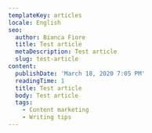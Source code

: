 ```yaml
---
templateKey: articles
locale: English
seo:
  author: Bianca Fiore
  title: Test article
  metaDescription: Test article
  slug: test-article
content:
  publishDate: 'March 18, 2020 7:05 PM'
  readingTime: 1
  title: Test article
  body: Test article
  tags:
    - Content marketing
    - Writing tips
---
```

